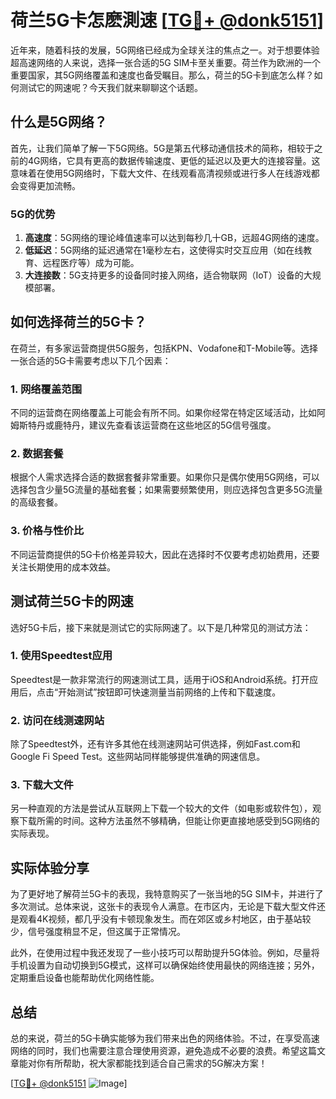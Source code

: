 # 荷兰5G卡怎麽測速 [[TG💪+ @donk5151](https://t.me/s/donk5151)]

近年来，随着科技的发展，5G网络已经成为全球关注的焦点之一。对于想要体验超高速网络的人来说，选择一张合适的5G SIM卡至关重要。荷兰作为欧洲的一个重要国家，其5G网络覆盖和速度也备受瞩目。那么，荷兰的5G卡到底怎么样？如何测试它的网速呢？今天我们就来聊聊这个话题。

## 什么是5G网络？

首先，让我们简单了解一下5G网络。5G是第五代移动通信技术的简称，相较于之前的4G网络，它具有更高的数据传输速度、更低的延迟以及更大的连接容量。这意味着在使用5G网络时，下载大文件、在线观看高清视频或进行多人在线游戏都会变得更加流畅。

### 5G的优势

1. **高速度**：5G网络的理论峰值速率可以达到每秒几十GB，远超4G网络的速度。
2. **低延迟**：5G网络的延迟通常在1毫秒左右，这使得实时交互应用（如在线教育、远程医疗等）成为可能。
3. **大连接数**：5G支持更多的设备同时接入网络，适合物联网（IoT）设备的大规模部署。

## 如何选择荷兰的5G卡？

在荷兰，有多家运营商提供5G服务，包括KPN、Vodafone和T-Mobile等。选择一张合适的5G卡需要考虑以下几个因素：

### 1. 网络覆盖范围

不同的运营商在网络覆盖上可能会有所不同。如果你经常在特定区域活动，比如阿姆斯特丹或鹿特丹，建议先查看该运营商在这些地区的5G信号强度。

### 2. 数据套餐

根据个人需求选择合适的数据套餐非常重要。如果你只是偶尔使用5G网络，可以选择包含少量5G流量的基础套餐；如果需要频繁使用，则应选择包含更多5G流量的高级套餐。

### 3. 价格与性价比

不同运营商提供的5G卡价格差异较大，因此在选择时不仅要考虑初始费用，还要关注长期使用的成本效益。

## 测试荷兰5G卡的网速

选好5G卡后，接下来就是测试它的实际网速了。以下是几种常见的测试方法：

### 1. 使用Speedtest应用

Speedtest是一款非常流行的网速测试工具，适用于iOS和Android系统。打开应用后，点击“开始测试”按钮即可快速测量当前网络的上传和下载速度。

### 2. 访问在线测速网站

除了Speedtest外，还有许多其他在线测速网站可供选择，例如Fast.com和Google Fi Speed Test。这些网站同样能够提供准确的网速信息。

### 3. 下载大文件

另一种直观的方法是尝试从互联网上下载一个较大的文件（如电影或软件包），观察下载所需的时间。这种方法虽然不够精确，但能让你更直接地感受到5G网络的实际表现。

## 实际体验分享

为了更好地了解荷兰5G卡的表现，我特意购买了一张当地的5G SIM卡，并进行了多次测试。总体来说，这张卡的表现令人满意。在市区内，无论是下载大型文件还是观看4K视频，都几乎没有卡顿现象发生。而在郊区或乡村地区，由于基站较少，信号强度稍显不足，但这属于正常情况。

此外，在使用过程中我还发现了一些小技巧可以帮助提升5G体验。例如，尽量将手机设置为自动切换到5G模式，这样可以确保始终使用最快的网络连接；另外，定期重启设备也能帮助优化网络性能。

## 总结

总的来说，荷兰的5G卡确实能够为我们带来出色的网络体验。不过，在享受高速网络的同时，我们也需要注意合理使用资源，避免造成不必要的浪费。希望这篇文章能对你有所帮助，祝大家都能找到适合自己需求的5G解决方案！

[[TG💪+ @donk5151](https://t.me/s/donk5151) ![Image](https://i.postimg.cc/rwNCRYN7/Snipaste-2025-04-30-17-27-05.png)]